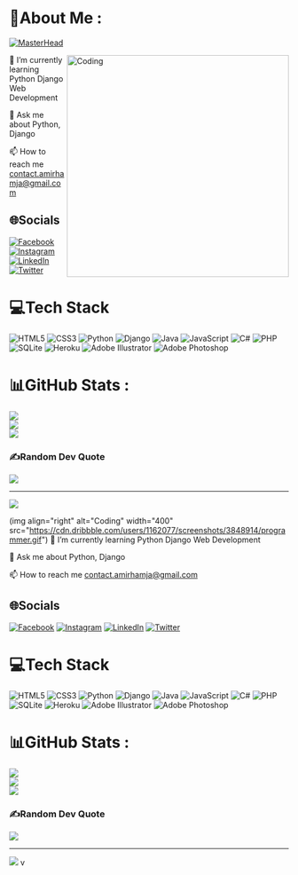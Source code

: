 
 # 💫About Me :
 [![MasterHead](https://encrypted-tbn0.gstatic.com/images?q=tbn:ANd9GcQgRmJXZXO3lBknMdDntucahH9dUAVUzNf53Q&usqp=CAU)](https://github.com/mdamirhamja)

<img align="right" alt="Coding" width="400" src="https://cdn.dribbble.com/users/1162077/screenshots/3848914/programmer.gif">
🌱 I’m currently learning Python Django Web Development

💬 Ask me about Python, Django

📫 How to reach me contact.amirhamja@gmail.com


## 🌐Socials
[![Facebook](https://img.shields.io/badge/Facebook-%231877F2.svg?logo=Facebook&logoColor=white)](https://facebook.com/amirhamjame) [![Instagram](https://img.shields.io/badge/Instagram-%23E4405F.svg?logo=Instagram&logoColor=white)](https://instagram.com/amirhamjame) [![LinkedIn](https://img.shields.io/badge/LinkedIn-%230077B5.svg?logo=linkedin&logoColor=white)](https://linkedin.com/in/amirhamjame) [![Twitter](https://img.shields.io/badge/Twitter-%231DA1F2.svg?logo=Twitter&logoColor=white)](https://twitter.com/amirhamjame) 

# 💻Tech Stack
![HTML5](https://img.shields.io/badge/html5-%23E34F26.svg?style=plastic&logo=html5&logoColor=white) ![CSS3](https://img.shields.io/badge/css3-%231572B6.svg?style=plastic&logo=css3&logoColor=white) ![Python](https://img.shields.io/badge/python-3670A0?style=plastic&logo=python&logoColor=ffdd54) ![Django](https://img.shields.io/badge/django-%23092E20.svg?style=plastic&logo=django&logoColor=white) ![Java](https://img.shields.io/badge/java-%23ED8B00.svg?style=plastic&logo=java&logoColor=white) ![JavaScript](https://img.shields.io/badge/javascript-%23323330.svg?style=plastic&logo=javascript&logoColor=%23F7DF1E) ![C#](https://img.shields.io/badge/c%23-%23239120.svg?style=plastic&logo=c-sharp&logoColor=white) ![PHP](https://img.shields.io/badge/php-%23777BB4.svg?style=plastic&logo=php&logoColor=white) ![SQLite](https://img.shields.io/badge/sqlite-%2307405e.svg?style=plastic&logo=sqlite&logoColor=white) ![Heroku](https://img.shields.io/badge/heroku-%23430098.svg?style=plastic&logo=heroku&logoColor=white) ![Adobe Illustrator](https://img.shields.io/badge/adobeillustrator-%23FF9A00.svg?style=plastic&logo=adobeillustrator&logoColor=white) ![Adobe Photoshop](https://img.shields.io/badge/adobephotoshop-%2331A8FF.svg?style=plastic&logo=adobephotoshop&logoColor=white)
# 📊GitHub Stats :
![](https://github-readme-stats.vercel.app/api?username=mdamirhamja&theme=default&hide_border=true&include_all_commits=true&count_private=true)<br/>
![](https://github-readme-streak-stats.herokuapp.com/?user=mdamirhamja&theme=default&hide_border=true)<br/>
![](https://github-readme-stats.vercel.app/api/top-langs/?username=mdamirhamja&theme=default&hide_border=true&include_all_commits=true&count_private=true&layout=compact)

### ✍️Random Dev Quote
![](https://quotes-github-readme.vercel.app/api?type=vetical&theme=light)

---
[![](https://visitcount.itsvg.in/api?id=mdamirhamja&icon=3&color=1)](https://visitcount.itsvg.in)

(img align="right" alt="Coding" width="400" src="https://cdn.dribbble.com/users/1162077/screenshots/3848914/programmer.gif")
🌱 I’m currently learning Python Django Web Development

💬 Ask me about Python, Django

📫 How to reach me contact.amirhamja@gmail.com


## 🌐Socials
[![Facebook](https://img.shields.io/badge/Facebook-%231877F2.svg?logo=Facebook&logoColor=white)](https://facebook.com/amirhamjame) [![Instagram](https://img.shields.io/badge/Instagram-%23E4405F.svg?logo=Instagram&logoColor=white)](https://instagram.com/amirhamjame) [![LinkedIn](https://img.shields.io/badge/LinkedIn-%230077B5.svg?logo=linkedin&logoColor=white)](https://linkedin.com/in/amirhamjame) [![Twitter](https://img.shields.io/badge/Twitter-%231DA1F2.svg?logo=Twitter&logoColor=white)](https://twitter.com/amirhamjame) 

# 💻Tech Stack
![HTML5](https://img.shields.io/badge/html5-%23E34F26.svg?style=plastic&logo=html5&logoColor=white) ![CSS3](https://img.shields.io/badge/css3-%231572B6.svg?style=plastic&logo=css3&logoColor=white) ![Python](https://img.shields.io/badge/python-3670A0?style=plastic&logo=python&logoColor=ffdd54) ![Django](https://img.shields.io/badge/django-%23092E20.svg?style=plastic&logo=django&logoColor=white) ![Java](https://img.shields.io/badge/java-%23ED8B00.svg?style=plastic&logo=java&logoColor=white) ![JavaScript](https://img.shields.io/badge/javascript-%23323330.svg?style=plastic&logo=javascript&logoColor=%23F7DF1E) ![C#](https://img.shields.io/badge/c%23-%23239120.svg?style=plastic&logo=c-sharp&logoColor=white) ![PHP](https://img.shields.io/badge/php-%23777BB4.svg?style=plastic&logo=php&logoColor=white) ![SQLite](https://img.shields.io/badge/sqlite-%2307405e.svg?style=plastic&logo=sqlite&logoColor=white) ![Heroku](https://img.shields.io/badge/heroku-%23430098.svg?style=plastic&logo=heroku&logoColor=white) ![Adobe Illustrator](https://img.shields.io/badge/adobeillustrator-%23FF9A00.svg?style=plastic&logo=adobeillustrator&logoColor=white) ![Adobe Photoshop](https://img.shields.io/badge/adobephotoshop-%2331A8FF.svg?style=plastic&logo=adobephotoshop&logoColor=white)
# 📊GitHub Stats :
![](https://github-readme-stats.vercel.app/api?username=mdamirhamja&theme=default&hide_border=true&include_all_commits=true&count_private=true)<br/>
![](https://github-readme-streak-stats.herokuapp.com/?user=mdamirhamja&theme=default&hide_border=true)<br/>
![](https://github-readme-stats.vercel.app/api/top-langs/?username=mdamirhamja&theme=default&hide_border=true&include_all_commits=true&count_private=true&layout=compact)

### ✍️Random Dev Quote
![](https://quotes-github-readme.vercel.app/api?type=vetical&theme=light)

---
[![](https://visitcount.itsvg.in/api?id=mdamirhamja&icon=3&color=1)](https://visitcount.itsvg.in)
v
